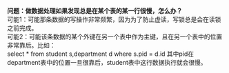 **问题：做数据处理如果发现总是在某个表的某一行很慢，怎么办？**</br>
 可能1：可能那条数据的写操作非常频繁，因为为了防止虚读，写锁总是会在读锁之前完成。</br>
 可能2：可能该条数据的某个外键在另一个表中作为主键，且在另一个表中的位置非常靠后。比如：</br>
 select *
 from student s,department d
 where s.pid = d.id  其中pid在department表中的位置一旦很靠后，student表中这行数据执行就会很慢。
